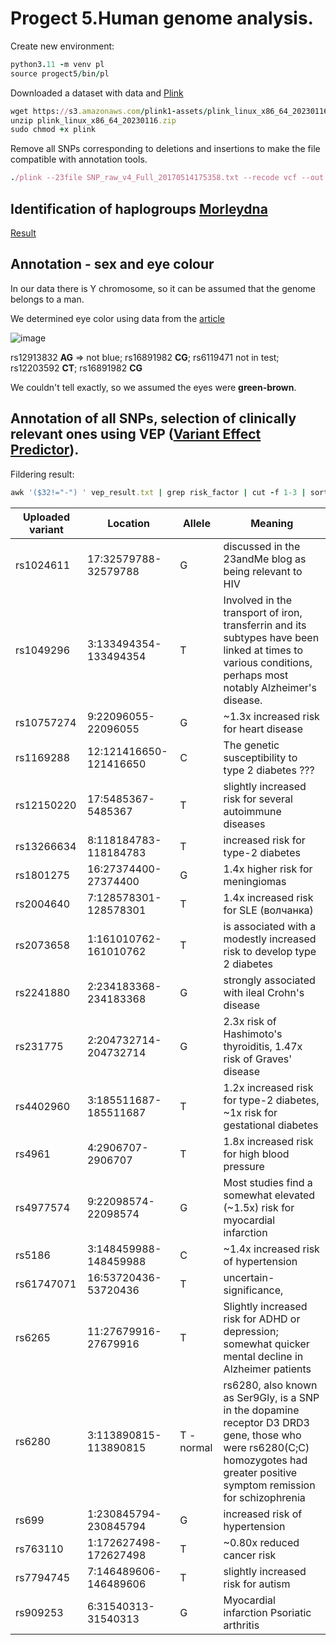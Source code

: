 # Progect 5.Human genome analysis.

Create new environment:

```ruby
python3.11 -m venv pl
source progect5/bin/pl
```

Downloaded a dataset with data and [Plink](https://www.cog-genomics.org/plink/)

```ruby
wget https://s3.amazonaws.com/plink1-assets/plink_linux_x86_64_20230116.zip
unzip plink_linux_x86_64_20230116.zip
sudo chmod +x plink
```

Remove all SNPs corresponding to deletions and insertions to make the file compatible with annotation tools.

```ruby
./plink --23file SNP_raw_v4_Full_20170514175358.txt --recode vcf --out snps_clean --output-chr MT --snps-only 'just-acgt'
```

## Identification of haplogroups [Morleydna](https://ytree.morleydna.com/extractFromAutosomal)
[Result](file:///C:/Users/iskys/AppData/Local/Temp/Temp1_processedData.zip/processedData/MorleyDNA.com_output/MorleyDNA.com%20Y-SNP%20Subclade%20Predictor.html)

## Annotation - sex and eye colour
In our data there is Y chromosome, so it can be assumed that the genome belongs to a man.

We determined eye color using data from the [article](https://www.ncbi.nlm.nih.gov/pmc/articles/PMC3694299/)

![image](https://user-images.githubusercontent.com/109213422/218263729-a117a5e3-dd50-49fb-9d55-166dd04f50b9.png)

rs12913832 **AG** => not blue; rs16891982 **CG**; rs6119471 not in test; rs12203592 **CT**; rs16891982 **CG**

We couldn't tell exactly, so we assumed the eyes were **green-brown**.

## Annotation of all SNPs, selection of clinically relevant ones using VEP ([Variant Effect Predictor](http://grch37.ensembl.org/Homo_sapiens/Tools/VEP)).

Fildering result:
```ruby
awk '($32!="-") ' vep_result.txt | grep risk_factor | cut -f 1-3 | sort | uniq > vep_filter.txt
```


| Uploaded variant | Location | Allele  | Meaning                                                                                                                          |
|------------|------------------------|------------|--------------------------------------------------------------------------------------------------------------------------------------------------------------------------------|
| rs1024611  | 17:32579788-32579788   | G          | discussed in the 23andMe blog as being relevant to HIV                                                                                                                         |
| rs1049296  | 3:133494354-133494354  | T          | Involved in the transport of iron, transferrin and its subtypes have been linked at times to various conditions, perhaps most notably Alzheimer's disease.                     |
| rs10757274 | 9:22096055-22096055    | G          | ~1.3x increased risk for heart disease                                                                                                                                         |
| rs1169288  | 12:121416650-121416650 | C          |  The genetic susceptibility to type 2 diabetes ???                                                                                                                             |
| rs12150220 | 17:5485367-5485367     | T          | slightly increased risk for several autoimmune diseases                                                                                                                        |
| rs13266634 | 8:118184783-118184783  | T          | increased risk for type-2 diabetes                                                                                                                                             |
| rs1801275  | 16:27374400-27374400   | G          | 1.4x higher risk for meningiomas                                                                                                                                               |
| rs2004640  | 7:128578301-128578301  | T          | 1.4x increased risk for SLE (волчанка)                                                                                                                                         |
| rs2073658  | 1:161010762-161010762  | T          | is associated with a modestly increased risk to develop type 2 diabetes                                                                                                        |
| rs2241880  | 2:234183368-234183368  | G          | strongly associated with ileal Crohn's disease                                                                                                                                 |
| rs231775   | 2:204732714-204732714  | G          | 2.3x risk of Hashimoto's thyroiditis, 1.47x risk of Graves' disease                                                                                                            |
| rs4402960  | 3:185511687-185511687  | T          | 1.2x increased risk for type-2 diabetes, ~1x risk for gestational diabetes                                                                                                     |
| rs4961     | 4:2906707-2906707      | T          | 1.8x increased risk for high blood pressure                                                                                                                                    |
| rs4977574  | 9:22098574-22098574    | G          | Most studies find a somewhat elevated (~1.5x) risk for myocardial infarction                                                                                                   |
| rs5186     | 3:148459988-148459988  | C          | ~1.4x increased risk of hypertension                                                                                                                                           |
| rs61747071 | 16:53720436-53720436   | T          | uncertain-significance,                                                                                                                                                        |
| rs6265     | 11:27679916-27679916   | T          | Slightly increased risk for ADHD or depression; somewhat quicker mental decline in Alzheimer patients                                                                          |
| rs6280     | 3:113890815-113890815  | T - normal | rs6280, also known as Ser9Gly, is a SNP in the dopamine receptor D3 DRD3 gene, those who were rs6280(C;C) homozygotes had greater positive symptom remission for schizophrenia |
| rs699      | 1:230845794-230845794  | G          | increased risk of hypertension                                                                                                                                                 |
| rs763110   | 1:172627498-172627498  | T          | ~0.80x reduced cancer risk                                                                                                                                                     |
| rs7794745  | 7:146489606-146489606  | T          | slightly increased risk for autism                                                                                                                                             |
| rs909253   | 6:31540313-31540313    | G          | Myocardial infarction Psoriatic arthritis                                                                                                                                      |

